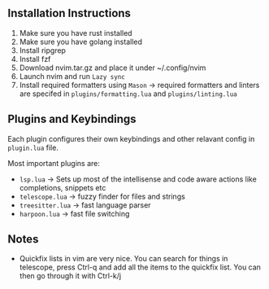 ## Installation Instructions
1. Make sure you have rust installed
2. Make sure you have golang installed
3. Install ripgrep 
4. Install fzf
5. Download nvim.tar.gz and place it under ~/.config/nvim
6. Launch nvim and run `Lazy sync`
7. Install required formatters using `Mason` -> required formatters and linters are specifed in `plugins/formatting.lua` and `plugins/linting.lua`


## Plugins and Keybindings
Each plugin configures their own keybindings and other relavant config 
in `plugin.lua` file. 

Most important plugins are:
 - `lsp.lua` -> Sets up most of the intellisense and code aware actions like
   completions, snippets etc
- `telescope.lua` -> fuzzy finder for files and strings
- `treesitter.lua` -> fast language parser
- `harpoon.lua` -> fast file switching

## Notes
- Quickfix lists in vim are very nice. You can search for things in telescope, press Ctrl-q and add all the items to the quickfix list. You can then go through it with Ctrl-k/j
